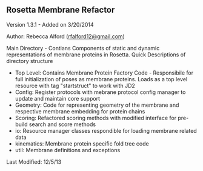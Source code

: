 Rosetta Membrane Refactor
-----
Version 1.3.1 - Added on 3/20/2014

Author: Rebecca Alford (rfalford12@gmail.com)

Main Directory - Contians Components of static and dynamic representations of membrane proteins in Rosetta. Quick Descriptions of directory structure

 - Top Level: Contains Membrane Protein Factory Code - Responsibile
   for full initialization of poses as membrane proteins. Loads as a 
   top level resource with tag "startstruct" to work with JD2
 - Config: Register protocols with mebrane protocol config manager
   to update and maintain core support
 - Geometry: Code for representing geometry of the membrane and 
   respective membrane embedding for protein chains
 - Scoring: Refactored scoring methods with modified interface for pre-build
   search and score methods
 - io: Resource manager classes respondible for loading membrane related data
 - kinematics: Membrane protein specific fold tree code
 - util: Membrane definitions and exceptions

Last Modified: 12/5/13
